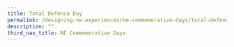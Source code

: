 ```yaml
---
title: Total Defence Day
permalink: /designing-ne-experiences/ne-commemorative-days/total-defence-day/
description: ""
third_nav_title: NE Commemorative Days
---
```

